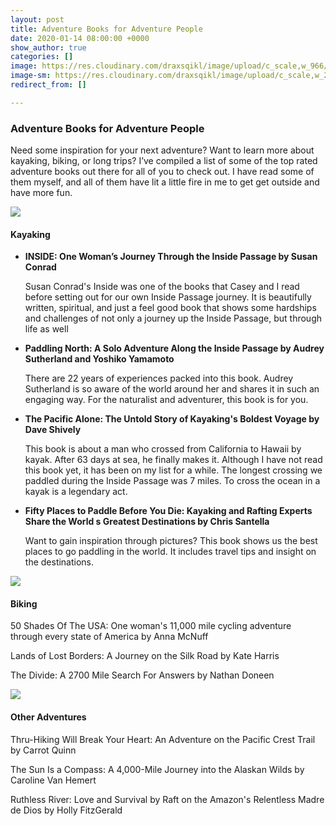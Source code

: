 ```yaml
---
layout: post
title: Adventure Books for Adventure People
date: 2020-01-14 08:00:00 +0000
show_author: true
categories: []
image: https://res.cloudinary.com/draxsqikl/image/upload/c_scale,w_966/v1573248227/WestSide_DHP_w6vs7t.jpg
image-sm: https://res.cloudinary.com/draxsqikl/image/upload/c_scale,w_279/v1573248227/WestSide_DHP_w6vs7t.jpg
redirect_from: []

---
```

### **Adventure Books for Adventure People**

Need some inspiration for your next adventure? Want to learn more about kayaking, biking, or long trips? I’ve compiled a list of some of the top rated adventure books out there for all of you to check out. I have read some of them myself, and all of them have lit a little fire in me to get get outside and have more fun.

![](https://res.cloudinary.com/draxsqikl/image/upload/c_scale,w_473/v1486680602/crystalseas-westside-with-tim-33_hfo3j7.jpg)

#### **Kayaking**

* **INSIDE: One Woman’s Journey Through the Inside Passage by Susan Conrad**

  Susan Conrad's Inside was one of the books that Casey and I read before setting out for our own Inside Passage journey. It is beautifully written, spiritual, and just a feel good book that shows some hardships and challenges of not only a journey up the Inside Passage, but through life as well
* **Paddling North: A Solo Adventure Along the Inside Passage by Audrey Sutherland and Yoshiko Yamamoto**

  There are 22 years of experiences packed into this book. Audrey Sutherland is so aware of the world around her and shares it in such an engaging way. For the naturalist and adventurer, this book is for you. 
* **The Pacific Alone: The Untold Story of Kayaking's Boldest Voyage by Dave Shively**

  This book is about a man who crossed from California to Hawaii by kayak. After 63 days at sea, he finally makes it. Although I have not read this book yet, it has been on my list for a while. The longest crossing we paddled during the Inside Passage was 7 miles. To cross the ocean in a kayak is a legendary act.
* **Fifty Places to Paddle Before You Die: Kayaking and Rafting Experts Share the World s Greatest Destinations by Chris Santella**

  Want to gain inspiration through pictures? This book shows us the best places to go paddling in the world. It includes travel tips and insight on the destinations.

![](https://res.cloudinary.com/draxsqikl/image/upload/c_scale,w_486/v1579038204/IMG_5072_wnoj3p.jpg)

#### **Biking**

50 Shades Of The USA: One woman's 11,000 mile cycling adventure through every state of America by Anna McNuff

Lands of Lost Borders: A Journey on the Silk Road by Kate Harris

The Divide: A 2700 Mile Search For Answers by Nathan Doneen

![](https://res.cloudinary.com/draxsqikl/image/upload/c_scale,w_587/v1579038390/0018_lmtkam.jpg)

#### **Other Adventures**

Thru-Hiking Will Break Your Heart: An Adventure on the Pacific Crest Trail by Carrot Quinn

The Sun Is a Compass: A 4,000-Mile Journey into the Alaskan Wilds by Caroline Van Hemert

Ruthless River: Love and Survival by Raft on the Amazon's Relentless Madre de Dios by Holly FitzGerald